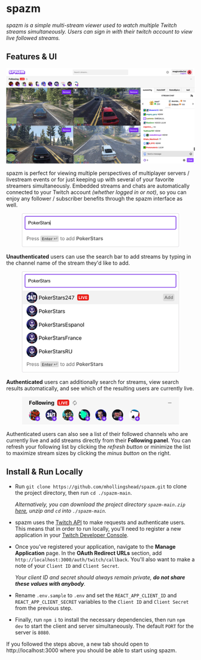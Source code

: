 
# spazm

*spazm is a simple multi-stream viewer used to watch multiple Twitch streams simultaneously. Users can sign in with their twitch account to view live followed streams.*
  

## Features & UI

![UI](./public/spazm-ui.png)

spazm is perfect for viewing multiple perspectives of multiplayer servers / livestream events or for just keeping up with several of your favorite streamers simultaneously.  Embedded streams and chats are automatically connected to your Twitch account *(whether logged in or not)*, so you can enjoy any follower / subscriber benefits through the spazm interface as well. 

<div align="center"><img src="./public/spazm-ui-search-noauth.png" width="420" /></div>

**Unauthenticated** users can use the search bar to add streams by typing in the channel name of the stream they'd like to add. 

<div align="center"><img src="./public/spazm-ui-search-auth.png" width="420" /></div>

**Authenticated** users can additionally search for streams, view search results automatically, and see which of the resulting users are currently live. 

<div align="center"><img src="./public/spazm-ui-following.png" width="420" /></div>

Authenticated users can also see a list of their followed channels who are currently live and add streams directly from their **Following panel**. You can refresh your following list by clicking the *refresh button* or minimize the list to maximize stream sizes by clicking the *minus button* on the right.

## Install & Run Locally

* Run `git clone https://github.com/mhollingshead/spazm.git` to clone the project directory, then run `cd ./spazm-main`. 

  *Alternatively, you can download the project directory `spazm-main.zip`  [here](https://github.com/mhollingshead/spazm/archive/refs/heads/main.zip), unzip and `cd` into `./spazm-main`.*

* spazm uses the [Twitch API](https://dev.twitch.tv/docs/api) to make requests and authenticate users. This means that in order to run locally, you'll need to register a new application in your [Twitch Developer Console](https://dev.twitch.tv/). 

* Once you've registered your application, navigate to the **Manage Application** page. In the **OAuth Redirect URLs** section, add `http://localhost:3000/auth/twitch/callback`. You'll also want to make a note of your `Client ID` and `Client Secret`. 

	*Your client ID and secret should always remain private, **do not share these values with anybody**.*

* Rename `.env.sample` to `.env` and set the `REACT_APP_CLIENT_ID` and `REACT_APP_CLIENT_SECRET` variables to the `Client ID` and `Client Secret` from the previous step.

* Finally, run `npm i` to install the necessary dependencies, then run `npm dev` to start the client and server simultaneously. The default `PORT` for the server is `8080`.

If you followed the steps above, a new tab should open to http://localhost:3000 where you should be able to start using spazm.